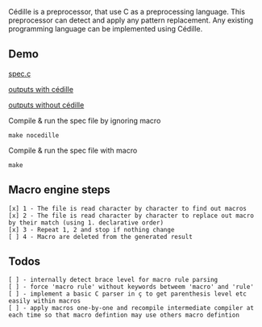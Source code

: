 Cédille is a preprocessor, that use C as a preprocessing language. 
This preprocessor can detect and apply any pattern replacement.
Any existing programming language can be implemented using Cédille.



## Demo


[spec.ç](https://github.com/MarcFaussurier/ft_cedillev2/blob/master/spec.%C3%A7)

[outputs with cédille](https://github.com/MarcFaussurier/ft_cedillev2/blob/master/result_a.txt)

[outputs without cédille](https://github.com/MarcFaussurier/ft_cedillev2/blob/master/result_b.txt)


Compile & run the spec file by ignoring macro
```
make nocedille
```

Compile & run the spec file with macro
```
make
```

## Macro engine steps 

```
[x]	1 - The file is read character by character to find out macros
[x]	2 - The file is read character by character to replace out macro by their match (using 1. declarative order)	
[x]	3 - Repeat 1, 2 and stop if nothing change
[ ]	4 - Macro are deleted from the generated result
```

## Todos

```
[ ] - internally detect brace level for macro rule parsing 
[ ] - force 'macro rule' without keywords betweem 'macro' and 'rule'
[ ] - implement a basic C parser in ç to get parenthesis level etc easily within macros
[ ] - apply macros one-by-one and recompile intermediate compiler at each time so that macro defintion may use others macro defintion
```
